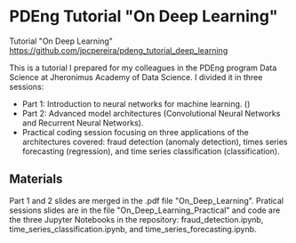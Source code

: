 # PDEng Tutorial "On Deep Learning"
Tutorial "On Deep Learning"
https://github.com/jpcpereira/pdeng_tutorial_deep_learning

This is a tutorial I prepared for my colleagues in the PDEng program Data Science at Jheronimus Academy of Data Science.
I divided it in three sessions:
- Part 1: Introduction to neural networks for machine learning. ()
- Part 2: Advanced model architectures (Convolutional Neural Networks and Recurrent Neural Networks).
- Practical coding session focusing on three applications of the architectures covered: fraud detection (anomaly detection), times series forecasting (regression), and time series classification (classification).

## Materials
Part 1 and 2 slides are merged in the .pdf file "On_Deep_Learning".
Pratical sessions slides are in the file "On_Deep_Learning_Practical" and code are the three Jupyter Notebooks in the repository: fraud_detection.ipynb, time_series_classification.ipynb, and time_series_forecasting.ipynb.
